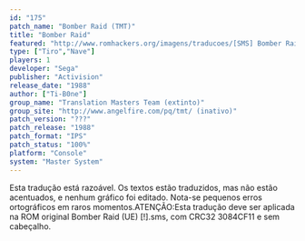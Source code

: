 ```yaml
---
id: "175"
patch_name: "Bomber Raid (TMT)"
title: "Bomber Raid"
featured: "http://www.romhackers.org/imagens/traducoes/[SMS] Bomber Raid - TMT - 1.png"
type: ["Tiro","Nave"]
players: 1
developer: "Sega"
publisher: "Activision"
release_date: "1988"
author: ["Ti-B0ne"]
group_name: "Translation Masters Team (extinto)"
group_site: "http://www.angelfire.com/pq/tmt/ (inativo)"
patch_version: "???"
patch_release: "1988"
patch_format: "IPS"
patch_status: "100%"
platform: "Console"
system: "Master System"
---
```


Esta tradução está razoável. Os textos estão traduzidos, mas não estão acentuados, e nenhum gráfico foi editado. Nota-se pequenos erros ortográficos em raros momentos.ATENÇÃO:Esta tradução deve ser aplicada na ROM original Bomber Raid (UE) [!].sms, com CRC32 3084CF11 e sem cabeçalho.